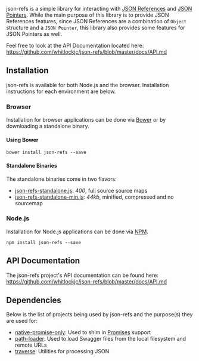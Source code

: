 json-refs is a simple library for interacting with [JSON References][json-reference-draft-spec] and
[JSON Pointers][json-pointer-spec].  While the main purpose of this library is to provide JSON References features,
since JSON References are a combination of `Object` structure and a `JSON Pointer`, this library also provides some
features for JSON Pointers as well.

Feel free to look at the API Documentation located here:
https://github.com/whitlockjc/json-refs/blob/master/docs/API.md

## Installation

json-refs is available for both Node.js and the browser.  Installation instructions for each environment are below.

### Browser

Installation for browser applications can be done via [Bower][bower] or by downloading a standalone binary.

#### Using Bower

```
bower install json-refs --save
```

#### Standalone Binaries

The standalone binaries come in two flavors:

* [json-refs-standalone.js](https://raw.github.com/whitlockjc/json-refs/master/browser/json-refs-standalone.js): _400_, full source source maps
* [json-refs-standalone-min.js](https://raw.github.com/whitlockjc/json-refs/master/browser/json-refs-standalone-min.js): _44kb_, minified, compressed
and no sourcemap

### Node.js

Installation for Node.js applications can be done via [NPM][npm].

```
npm install json-refs --save
```

## API Documentation

The json-refs project's API documentation can be found here: https://github.com/whitlockjc/json-refs/blob/master/docs/API.md

## Dependencies

Below is the list of projects being used by json-refs and the purpose(s) they are used for:

* [native-promise-only][native-promise-only]: Used to shim in [Promises][promises] support
* [path-loader][path-loader]: Used to load Swagger files from the local filesystem and remote URLs
* [traverse][traverse]: Utilities for processing JSON

[bower]: http://bower.io/
[json-pointer-spec]: http://tools.ietf.org/html/rfc6901
[json-reference-draft-spec]: http://tools.ietf.org/html/draft-pbryan-zyp-json-ref-03
[native-promise-only]: https://www.npmjs.com/package/native-promise-only
[npm]: https://www.npmjs.org/
[path-loader]: https://github.com/whitlockjc/path-loader
[promises]: https://www.promisejs.org/
[traverse]: https://github.com/substack/js-traverse
